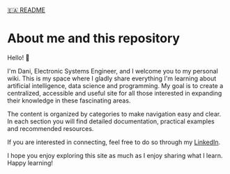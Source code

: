 [🇪🇦 README](../README.md)

# About me and this repository

Hello! 👋

I'm Dani, Electronic Systems Engineer, and I welcome you to my personal wiki. This is my space where I gladly share everything I'm learning about artificial intelligence, data science and programming. My goal is to create a centralized, accessible and useful site for all those interested in expanding their knowledge in these fascinating areas.

The content is organized by categories to make navigation easy and clear. In each section you will find detailed documentation, practical examples and recommended resources.

If you are interested in connecting, feel free to do so through my [LinkedIn](https://www.linkedin.com/in/danibcorr/).

I hope you enjoy exploring this site as much as I enjoy sharing what I learn. Happy learning!